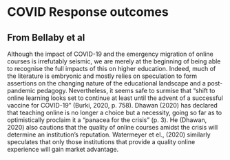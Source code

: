# COVID Response outcomes



## From Bellaby et al

Although the impact of COVID-19 and the emergency migration of online courses is irrefutably seismic, we are merely at the beginning of being able to recognise the full impacts of this on higher education. Indeed, much of the literature is embryonic and mostly relies on speculation to form assertions on the changing nature of the educational landscape and a post-pandemic pedagogy. Nevertheless, it seems safe to surmise that “shift to online learning looks set to continue at least until the advent of a successful vaccine for COVID-19” (Burki, 2020, p.  758). Dhawan (2020) has declared that teaching online is no longer a choice but a necessity, going so far as to optimistically proclaim it a “panacea for the crisis” (p. 3). He (Dhawan, 2020) also cautions that the quality of online courses amidst the crisis will determine an institution’s reputation. Watermeyer et el., (2020) similarly speculates that only those institutions that provide a quality online experience will gain market advantage.